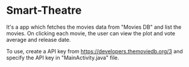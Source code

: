 # Smart-Theatre

It's a app which fetches the movies data from "Movies DB" and list the movies. On clicking each movie, the user can view the plot and vote average and release date.

To use, create a API key from https://developers.themoviedb.org/3 and specify the API key in "MainActivity.java" file.
